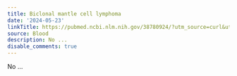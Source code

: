 ```yaml
---
title: Biclonal mantle cell lymphoma
date: '2024-05-23'
linkTitle: https://pubmed.ncbi.nlm.nih.gov/38780924/?utm_source=curl&utm_medium=rss&utm_campaign=journals&utm_content=7603509&fc=None&ff=20240523183435&v=2.18.0.post9+e462414
source: Blood
description: No ...
disable_comments: true
---
```

No ...
